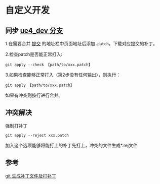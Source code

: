 
# 自定义开发

## 同步 [ue4_dev 分支](https://github.com/carla-simulator/carla/commits/ue4-dev/)

1.在需要合并 [提交](https://github.com/carla-simulator/carla/commit/cf17eb576e866404eabac0c93af3558da0d91be3) 的地址栏中页面地址后添加`.patch`，下载对应提交的补丁。

2.检查patch是否能正常打入:
```shell
git apply --check 【path/to/xxx.patch】
```

3.如果检查能够正常打入（第2步没有任何输出），则执行：
```shell
git apply 【path/to/xxx.patch】
```
如果有冲突则按行进行合并。


## 冲突解决

强制打补丁
```shell
git apply --reject xxx.patch
```
加入这个选项能够将能打上的补丁先打上，冲突的文件生成*.rej文件



## 参考

[git 生成补丁文件及打补丁](https://blog.csdn.net/xiewenhao12/article/details/117923288)



